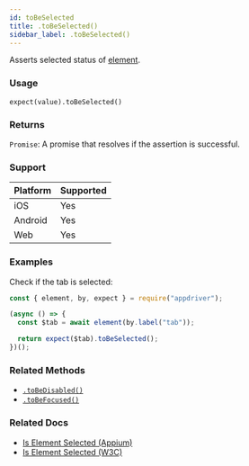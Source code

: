 ```yaml
---
id: toBeSelected
title: .toBeSelected()
sidebar_label: .toBeSelected()
---
```


Asserts selected status of [element](../element.md).

### Usage

```text
expect(value).toBeSelected()
```

### Returns

`Promise`: A promise that resolves if the assertion is successful.

### Support

| Platform | Supported |
| -------- | --------- |
| iOS      | Yes       |
| Android  | Yes       |
| Web      | Yes       |

### Examples

Check if the tab is selected:

```javascript
const { element, by, expect } = require("appdriver");

(async () => {
  const $tab = await element(by.label("tab"));

  return expect($tab).toBeSelected();
})();
```

### Related Methods

- [`.toBeDisabled()`](./toBeDisabled.md)
- [`.toBeFocused()`](./toBeFocused.md)

### Related Docs

- [Is Element Selected (Appium)](http://appium.io/docs/en/commands/element/attributes/selected/)
- [Is Element Selected (W3C)](https://www.w3.org/TR/webdriver/#dfn-is-element-selected)